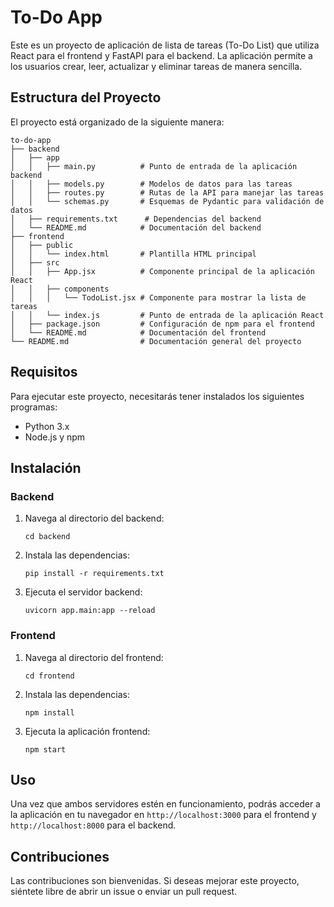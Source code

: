 # To-Do App

Este es un proyecto de aplicación de lista de tareas (To-Do List) que utiliza React para el frontend y FastAPI para el backend. La aplicación permite a los usuarios crear, leer, actualizar y eliminar tareas de manera sencilla.

## Estructura del Proyecto

El proyecto está organizado de la siguiente manera:

```
to-do-app
├── backend
│   ├── app
│   │   ├── main.py          # Punto de entrada de la aplicación backend
│   │   ├── models.py        # Modelos de datos para las tareas
│   │   ├── routes.py        # Rutas de la API para manejar las tareas
│   │   └── schemas.py       # Esquemas de Pydantic para validación de datos
│   ├── requirements.txt      # Dependencias del backend
│   └── README.md            # Documentación del backend
├── frontend
│   ├── public
│   │   └── index.html       # Plantilla HTML principal
│   ├── src
│   │   ├── App.jsx          # Componente principal de la aplicación React
│   │   ├── components
│   │   │   └── TodoList.jsx # Componente para mostrar la lista de tareas
│   │   └── index.js         # Punto de entrada de la aplicación React
│   ├── package.json         # Configuración de npm para el frontend
│   └── README.md            # Documentación del frontend
└── README.md                # Documentación general del proyecto
```

## Requisitos

Para ejecutar este proyecto, necesitarás tener instalados los siguientes programas:

- Python 3.x
- Node.js y npm

## Instalación

### Backend

1. Navega al directorio del backend:
   ```
   cd backend
   ```

2. Instala las dependencias:
   ```
   pip install -r requirements.txt
   ```

3. Ejecuta el servidor backend:
   ```
   uvicorn app.main:app --reload
   ```

### Frontend

1. Navega al directorio del frontend:
   ```
   cd frontend
   ```

2. Instala las dependencias:
   ```
   npm install
   ```

3. Ejecuta la aplicación frontend:
   ```
   npm start
   ```

## Uso

Una vez que ambos servidores estén en funcionamiento, podrás acceder a la aplicación en tu navegador en `http://localhost:3000` para el frontend y `http://localhost:8000` para el backend.

## Contribuciones

Las contribuciones son bienvenidas. Si deseas mejorar este proyecto, siéntete libre de abrir un issue o enviar un pull request.